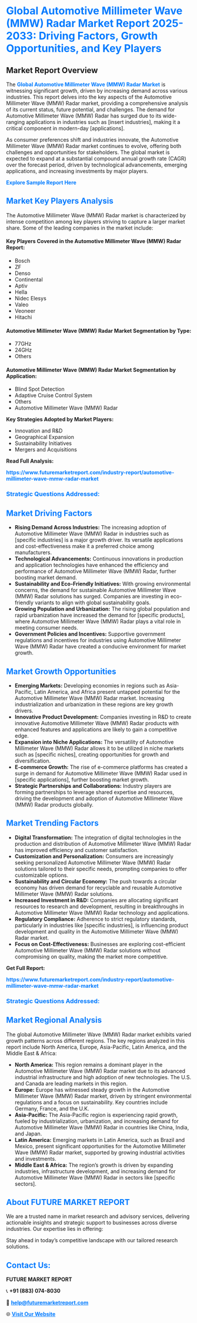 <h1 style="color: #007BFF;">Global Automotive Millimeter Wave (MMW) Radar Market Report 2025-2033: Driving Factors, Growth Opportunities, and Key Players</h1>

<section id="overview">
<h2>Market Report Overview</h2>
<p>The <a href="https://www.futuremarketreport.com/industry-report/automotive-millimeter-wave-mmw-radar-market" style="color: #007BFF; text-decoration: none;"><strong>Global Automotive Millimeter Wave (MMW) Radar Market</strong></a> is witnessing significant growth, driven by increasing demand across various industries. This report delves into the key aspects of the Automotive Millimeter Wave (MMW) Radar market, providing a comprehensive analysis of its current status, future potential, and challenges. The demand for Automotive Millimeter Wave (MMW) Radar has surged due to its wide-ranging applications in industries such as [insert industries], making it a critical component in modern-day [applications].</p>
<p>As consumer preferences shift and industries innovate, the Automotive Millimeter Wave (MMW) Radar market continues to evolve, offering both challenges and opportunities for stakeholders. The global market is expected to expand at a substantial compound annual growth rate (CAGR) over the forecast period, driven by technological advancements, emerging applications, and increasing investments by major players.</p>
</section>

<section id="overview">
<p><a href="https://www.futuremarketreport.com/request-sample/reportId=125941" style="color: #007BFF; text-decoration: none;"><strong>Explore Sample Report Here</strong></a></p>
</section>

<section id="key-players">
<h2 style="color: #007BFF;">Market Key Players Analysis</h2>
<p>The Automotive Millimeter Wave (MMW) Radar market is characterized by intense competition among key players striving to capture a larger market share. Some of the leading companies in the market include:</p>
<h4>Key Players Covered in the Automotive Millimeter Wave (MMW) Radar Report:</h4>
<ul><li>Bosch</li><li>ZF</li><li>Denso</li><li>Continental</li><li>Aptiv</li><li>Hella</li><li>Nidec Elesys</li><li>Valeo</li><li>Veoneer</li><li>Hitachi</li></ul>
<h4>Automotive Millimeter Wave (MMW) Radar Market Segmentation by Type:</h4>
<ul><li>77GHz</li><li>24GHz</li><li>Others</li></ul>

<h4>Automotive Millimeter Wave (MMW) Radar Market Segmentation by Application:</h4>
<ul><li>Blind Spot Detection</li><li>Adaptive Cruise Control System</li><li>Others</li><li>Automotive Millimeter Wave (MMW) Radar</li></ul>
<p><strong>Key Strategies Adopted by Market Players:</strong></p>
<ul>
<li>Innovation and R&D</li>
<li>Geographical Expansion</li>
<li>Sustainability Initiatives</li>
<li>Mergers and Acquisitions</li>
</ul>
</section>

<section>
<p><strong>Read Full Analysis: </strong></p><a href="https://www.futuremarketreport.com/industry-report/automotive-millimeter-wave-mmw-radar-market" style="color: #007BFF; text-decoration: none;"><strong>https://www.futuremarketreport.com/industry-report/automotive-millimeter-wave-mmw-radar-market</strong></a>
<h3 style="color: #007BFF;">Strategic Questions Addressed:</h3>
</section>

<section id="driving-factors">
<h2 style="color: #007BFF;">Market Driving Factors</h2>
<ul>
<li><strong>Rising Demand Across Industries:</strong> The increasing adoption of Automotive Millimeter Wave (MMW) Radar in industries such as [specific industries] is a major growth driver. Its versatile applications and cost-effectiveness make it a preferred choice among manufacturers.</li>
<li><strong>Technological Advancements:</strong> Continuous innovations in production and application technologies have enhanced the efficiency and performance of Automotive Millimeter Wave (MMW) Radar, further boosting market demand.</li>
<li><strong>Sustainability and Eco-Friendly Initiatives:</strong> With growing environmental concerns, the demand for sustainable Automotive Millimeter Wave (MMW) Radar solutions has surged. Companies are investing in eco-friendly variants to align with global sustainability goals.</li>
<li><strong>Growing Population and Urbanization:</strong> The rising global population and rapid urbanization have increased the demand for [specific products], where Automotive Millimeter Wave (MMW) Radar plays a vital role in meeting consumer needs.</li>
<li><strong>Government Policies and Incentives:</strong> Supportive government regulations and incentives for industries using Automotive Millimeter Wave (MMW) Radar have created a conducive environment for market growth.</li>
</ul>
</section>

<section id="growth-opportunities">
<h2 style="color: #007BFF;">Market Growth Opportunities</h2>
<ul>
<li><strong>Emerging Markets:</strong> Developing economies in regions such as Asia-Pacific, Latin America, and Africa present untapped potential for the Automotive Millimeter Wave (MMW) Radar market. Increasing industrialization and urbanization in these regions are key growth drivers.</li>
<li><strong>Innovative Product Development:</strong> Companies investing in R&D to create innovative Automotive Millimeter Wave (MMW) Radar products with enhanced features and applications are likely to gain a competitive edge.</li>
<li><strong>Expansion into Niche Applications:</strong> The versatility of Automotive Millimeter Wave (MMW) Radar allows it to be utilized in niche markets such as [specific niches], creating opportunities for growth and diversification.</li>
<li><strong>E-commerce Growth:</strong> The rise of e-commerce platforms has created a surge in demand for Automotive Millimeter Wave (MMW) Radar used in [specific applications], further boosting market growth.</li>
<li><strong>Strategic Partnerships and Collaborations:</strong> Industry players are forming partnerships to leverage shared expertise and resources, driving the development and adoption of Automotive Millimeter Wave (MMW) Radar products globally.</li>
</ul>
</section>

<section id="trending-factors">
<h2 style="color: #007BFF;">Market Trending Factors</h2>
<ul>
<li><strong>Digital Transformation:</strong> The integration of digital technologies in the production and distribution of Automotive Millimeter Wave (MMW) Radar has improved efficiency and customer satisfaction.</li>
<li><strong>Customization and Personalization:</strong> Consumers are increasingly seeking personalized Automotive Millimeter Wave (MMW) Radar solutions tailored to their specific needs, prompting companies to offer customizable options.</li>
<li><strong>Sustainability and Circular Economy:</strong> The push towards a circular economy has driven demand for recyclable and reusable Automotive Millimeter Wave (MMW) Radar solutions.</li>
<li><strong>Increased Investment in R&D:</strong> Companies are allocating significant resources to research and development, resulting in breakthroughs in Automotive Millimeter Wave (MMW) Radar technology and applications.</li>
<li><strong>Regulatory Compliance:</strong> Adherence to strict regulatory standards, particularly in industries like [specific industries], is influencing product development and quality in the Automotive Millimeter Wave (MMW) Radar market.</li>
<li><strong>Focus on Cost-Effectiveness:</strong> Businesses are exploring cost-efficient Automotive Millimeter Wave (MMW) Radar solutions without compromising on quality, making the market more competitive.</li>
</ul>
</section>

<section>
<p><strong>Get Full Report: </strong></p><a href="https://www.futuremarketreport.com/industry-report/automotive-millimeter-wave-mmw-radar-market" style="color: #007BFF; text-decoration: none;"><strong>https://www.futuremarketreport.com/industry-report/automotive-millimeter-wave-mmw-radar-market</strong></a>
<h3 style="color: #007BFF;">Strategic Questions Addressed:</h3>
</section>


<section id="regional-analysis">
<h2 style="color: #007BFF;">Market Regional Analysis</h2>
<p>The global Automotive Millimeter Wave (MMW) Radar market exhibits varied growth patterns across different regions. The key regions analyzed in this report include North America, Europe, Asia-Pacific, Latin America, and the Middle East & Africa:</p>
<ul>
<li><strong>North America:</strong> This region remains a dominant player in the Automotive Millimeter Wave (MMW) Radar market due to its advanced industrial infrastructure and high adoption of new technologies. The U.S. and Canada are leading markets in this region.</li>
<li><strong>Europe:</strong> Europe has witnessed steady growth in the Automotive Millimeter Wave (MMW) Radar market, driven by stringent environmental regulations and a focus on sustainability. Key countries include Germany, France, and the U.K.</li>
<li><strong>Asia-Pacific:</strong> The Asia-Pacific region is experiencing rapid growth, fueled by industrialization, urbanization, and increasing demand for Automotive Millimeter Wave (MMW) Radar in countries like China, India, and Japan.</li>
<li><strong>Latin America:</strong> Emerging markets in Latin America, such as Brazil and Mexico, present significant opportunities for the Automotive Millimeter Wave (MMW) Radar market, supported by growing industrial activities and investments.</li>
<li><strong>Middle East & Africa:</strong> The region’s growth is driven by expanding industries, infrastructure development, and increasing demand for Automotive Millimeter Wave (MMW) Radar in sectors like [specific sectors].</li>
</ul>
</section>

<footer>
<h2 style="color: #007BFF;">About FUTURE MARKET REPORT</h2>
<p>We are a trusted name in market research and advisory services, delivering actionable insights and strategic support to businesses across diverse industries. Our expertise lies in offering:</p>

<p>Stay ahead in today’s competitive landscape with our tailored research solutions.</p>

<h2 style="color: #007BFF;">Contact Us:</h2>
<p><strong>FUTURE MARKET REPORT</strong></p>
<p>📞 <strong>+91 (883) 074-8030</strong></p>
<p>📧 <strong><a href="mailto:help@futuremarketreport.com" style="color: #007BFF;">help@futuremarketreport.com</a></strong></p>
<p>🌐 <strong><a href="https://www.futuremarketreport.com/" style="color: #007BFF;">Visit Our Website</a></strong></p>
</footer>